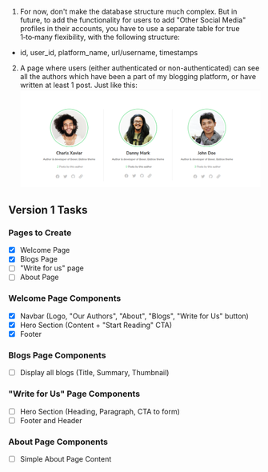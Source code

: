 1. For now, don't make the database structure much complex. But in future, to add the functionality for users to add "Other Social Media" profiles in their accounts, you have to use a separate table for true 1‑to‑many flexibility, with the following structure:
- id, user_id, platform_name, url/username, timestamps
2. A page where users (either authenticated or non-authenticated) can see all the authors which have been a part of my blogging platform, or have written at least 1 post. Just like this:![Image](public/images/image.png)

## Version 1 Tasks

### Pages to Create
- [x] Welcome Page
- [x] Blogs Page
- [ ] "Write for us" page
- [ ] About Page

### Welcome Page Components
- [x] Navbar (Logo, "Our Authors", "About", "Blogs", "Write for Us" button)
- [x] Hero Section (Content + "Start Reading" CTA)
- [x] Footer

### Blogs Page Components
- [ ] Display all blogs (Title, Summary, Thumbnail)

### "Write for Us" Page Components
- [ ] Hero Section (Heading, Paragraph, CTA to form)
- [ ] Footer and Header

### About Page Components
- [ ] Simple About Page Content
